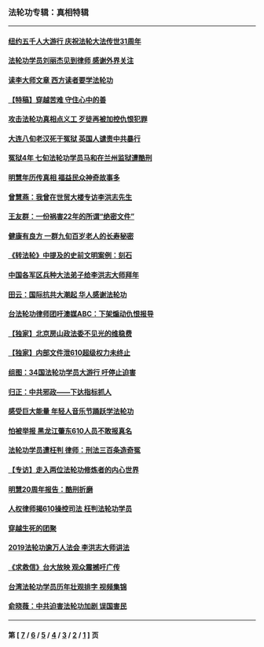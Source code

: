 ### 法轮功专辑：真相特辑
---
#### [纽约五千人大游行 庆祝法轮大法传世31周年](../../pages/nf4389/n13995110.md?07100430) 
#### [法轮功学员刘丽杰见到律师 感谢外界关注](../../pages/nf4389/n13927012.md?07100430) 
#### [读李大师文章 西方读者要学法轮功](../../pages/nf4389/n13925142.md?07100430) 
#### [【特稿】穿越苦难 守住心中的善](../../pages/nf4389/n13784979.md?07100430) 
#### [攻击法轮功真相点义工 歹徒再被加控仇恨犯罪](../../pages/nf4389/n13601019.md?07100430) 
#### [大连八旬老汉死于冤狱 英国人谴责中共暴行](../../pages/nf4389/n13480118.md?07100430) 
#### [冤狱4年 七旬法轮功学员马和在兰州监狱遭酷刑](../../pages/nf4389/n13304688.md?07100430) 
#### [明慧年历传真相 福益民众神奇故事多](../../pages/nf4389/n13294545.md?07100430) 
#### [曾慧燕：我曾在世贸大楼专访李洪志先生](../../pages/nf4389/n12898729.md?07100430) 
#### [王友群：一份祸害22年的所谓“绝密文件”](../../pages/nf4389/n12871750.md?07100430) 
#### [健康有良方 一群九旬百岁老人的长寿秘密](../../pages/nf4389/n12847475.md?07100430) 
#### [《转法轮》中提及的史前文明案例：刻石](../../pages/nf4389/n12758577.md?07100430) 
#### [中国各军区兵种大法弟子给李洪志大师拜年](../../pages/nf4389/n12750047.md?07100430) 
#### [田云：国际抗共大潮起 华人感谢法轮功](../../pages/nf4389/n12357708.md?07100430) 
#### [台法轮功律师团吁澳媒ABC：下架煽动仇恨报导](../../pages/nf4389/n12279917.md?07100430) 
#### [【独家】北京房山政法委不见光的维稳费](../../pages/nf4389/n12031979.md?07100430) 
#### [【独家】内部文件泄610超级权力未终止](../../pages/nf4389/n12023895.md?07100430) 
#### [组图：34国法轮功学员大游行 吁停止迫害](../../pages/nf4389/n11492658.md?07100430) 
#### [归正：中共邪政——下达指标抓人](../../pages/nf4389/n11474770.md?07100430) 
#### [感受巨大能量 年轻人音乐节踊跃学法轮功](../../pages/nf4389/n11441981.md?07100430) 
#### [怕被举报 黑龙江肇东610人员不敢报真名](../../pages/nf4389/n11436499.md?07100430) 
#### [法轮功学员遭枉判 律师：刑法三百条造奇冤](../../pages/nf4389/n11433943.md?07100430) 
#### [【专访】走入两位法轮功修炼者的内心世界](../../pages/nf4389/n11415623.md?07100430) 
#### [明慧20周年报告：酷刑折磨](../../pages/nf4389/n11387954.md?07100430) 
#### [人权律师揭610操控司法 枉判法轮功学员](../../pages/nf4389/n11313370.md?07100430) 
#### [穿越生死的团聚](../../pages/nf4389/n11258922.md?07100430) 
#### [2019法轮功逾万人法会 李洪志大师讲法](../../pages/nf4389/n11265303.md?07100430) 
#### [《求救信》台大放映 观众震撼吁广传](../../pages/nf4389/n10922251.md?07100430) 
#### [台湾法轮功学员历年壮观排字 视频集锦](../../pages/nf4389/n10878789.md?07100430) 
#### [俞晓薇：中共迫害法轮功加剧 误国害民](../../pages/nf4389/n10859260.md?07100430) 

---
#### 第 [ [7](./7.md?07100430) / [6](./6.md?07100430) / [5](./5.md?07100430) / [4](./4.md?07100430) / [3](./3.md?07100430) / [2](./2.md?07100430) / [1](./1.md?07100430) ] 页
